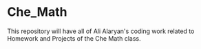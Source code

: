# Che_Math

This repository will have all of Ali Alaryan's coding work related to Homework and Projects of the Che Math class. 
